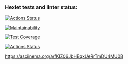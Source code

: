 ### Hexlet tests and linter status:
[![Actions Status](https://github.com/Romazhir/python-project-lvl1/workflows/hexlet-check/badge.svg)](https://github.com/Romazhir/python-project-lvl1/actions)

[![Maintainability](https://api.codeclimate.com/v1/badges/a99a88d28ad37a79dbf6/maintainability)](https://codeclimate.com/github/codeclimate/codeclimate/maintainability)

[![Test Coverage](https://api.codeclimate.com/v1/badges/a99a88d28ad37a79dbf6/test_coverage)](https://codeclimate.com/github/codeclimate/codeclimate/test_coverage)

[![Actions Status](https://github.com/Romazhir/python-project-lvl1/workflows/Py-linter/badge.svg)](https://github.com/Romazhir/python-project-lvl1/actions)

https://asciinema.org/a/fKIZO6JbHBqxUeRrTmDU4MU0B
